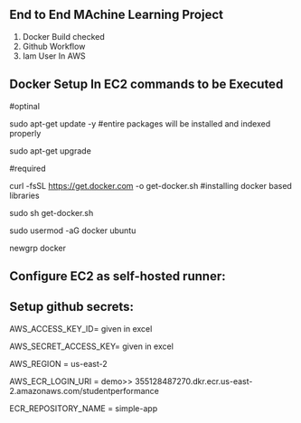## End to End MAchine Learning Project

1. Docker Build checked
2. Github Workflow
3. Iam User In AWS

## Docker Setup In EC2 commands to be Executed

#optinal

sudo apt-get update -y         #entire packages will be installed and indexed properly

sudo apt-get upgrade

#required

curl -fsSL https://get.docker.com -o get-docker.sh  #installing docker based libraries

sudo sh get-docker.sh

sudo usermod -aG docker ubuntu

newgrp docker

## Configure EC2 as self-hosted runner:

## Setup github secrets:

AWS_ACCESS_KEY_ID= given in excel

AWS_SECRET_ACCESS_KEY= given in excel

AWS_REGION = us-east-2

AWS_ECR_LOGIN_URI = demo>>  355128487270.dkr.ecr.us-east-2.amazonaws.com/studentperformance

ECR_REPOSITORY_NAME = simple-app
